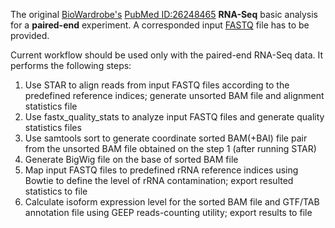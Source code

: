 The original [BioWardrobe's](https://biowardrobe.com) [PubMed ID:26248465](https://www.ncbi.nlm.nih.gov/pubmed/26248465)
**RNA-Seq** basic analysis for a **paired-end** experiment.
A corresponded input [FASTQ](http://maq.sourceforge.net/fastq.shtml) file has to be provided.

Current workflow should be used only with the paired-end RNA-Seq data. It performs the following steps:
1. Use STAR to align reads from input FASTQ files according to the predefined reference indices; generate unsorted BAM file and alignment statistics file
2. Use fastx_quality_stats to analyze input FASTQ files and generate quality statistics files
3. Use samtools sort to generate coordinate sorted BAM(+BAI) file pair from the unsorted BAM file obtained on the step 1 (after running STAR)
4. Generate BigWig file on the base of sorted BAM file
5. Map input FASTQ files to predefined rRNA reference indices using Bowtie to define the level of rRNA contamination; export resulted statistics to file
6. Calculate isoform expression level for the sorted BAM file and GTF/TAB annotation file using GEEP reads-counting utility; export results to file